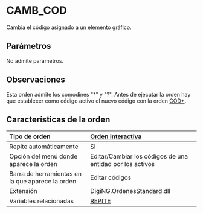 # CAMB\_COD

Cambia el código asignado a un elemento gráfico.

## Parámetros

No admite parámetros.

## Observaciones

Esta orden admite los comodines "\*" y "?". Antes de ejecutar la orden hay que establecer como código activo el nuevo código con la orden [COD+](/digi3d-net/referencia/ventana-de-dibujo/ordenes/c/cod-mas.md).

## Características de la orden

| Tipo de orden | [Orden interactiva](camb-cod.md) |
| :--- | :--- |
| Repite automáticamente | Si |
| Opción del menú donde aparece la orden | Editar/Cambiar los códigos de una entidad por los activos |
| Barra de herramientas en la que aparece la orden | Editar códigos |
| Extensión | DigiNG.OrdenesStandard.dll |
| Variables relacionadas | [REPITE](/digi3d-net/referencia/ventana-de-dibujo/variables/r/repite.md) |

